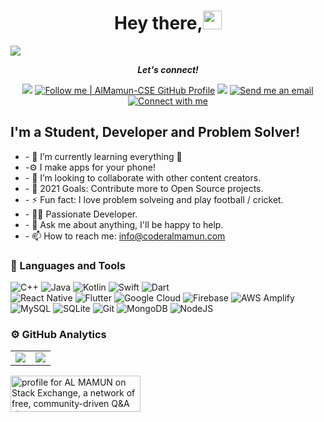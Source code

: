 <h1 align="center">Hey there,<img src="https://media.giphy.com/media/hvRJCLFzcasrR4ia7z/giphy.gif" width="30px"></h1>

![](https://github-profile-trophy.vercel.app/?username=AlMamun-CSE)
<p align="center"><b><i>Let's connect!</i></b><img src="https://hit.yhype.me/github/profile?user_id=54781138" alt="" width="0" /></p>
<p align="center">
  <img src="https://komarev.com/ghpvc/?username=AlMamun-CSE&style=flat-square" />
  <a target="_blank" href="https://github.com/AlMamun-CSE"><img alt="Follow me | AlMamun-CSE GitHub Profile" src="https://img.shields.io/github/followers/AlMamun-CSE?label=Follow&style=flat-square"></a>
  <a href="https://api.whatsapp.com/send?phone=+8801737157517&text=Hello%20Oguzhan,%20I%20got%20your%20contact%20from%20your%20Github%20profile" alt="Connect on Whatsapp"><img src="https://img.shields.io/badge/Whatsapp-%2325D366.svg?&style=flat-square&logo=whatsapp&logoColor=white" /></a>
  <a target="_blank" href="mailto:almamun.coder@gmail.com"><img alt="Send me an email" src="https://img.shields.io/badge/Email-c14438.svg?&style=flat-square&logo=gmail&logoColor=white"></a>
  <a target="_blank" href="https://www.linkedin.com/in/coderalmamun/"><img alt="Connect with me" src="https://img.shields.io/badge/LinkedIn-blue.svg?&style=flat-square&logo=linkedin&logoColor=white"></a>
</p>

## I'm a Student, Developer and Problem Solver!
<ul>
  <li>- 🌱 I’m currently learning everything 🤣</li>
  <li>-⚙️ I make apps for your phone!</li>
  <li>- 👯 I’m looking to collaborate with other content creators.</li>
  <li>- 🥅 2021 Goals: Contribute more to Open Source projects.</li>
  <li>- ⚡ Fun fact: I love problem solveing and play football / cricket.</li>
  <li>- 👨‍💻 Passionate Developer.</li>
  <li>- 💬 Ask me about anything, I'll be happy to help.</li>
  <li>- 📫 How to reach me: <a href="mailto:almamun.coder@gmail.com">info@coderalmamun.com</a></li>
</ul>

<h3>🚀 Languages and Tools</h3>

![C++](https://img.shields.io/badge/c++-%2300599C.svg?style=for-the-badge&logo=c%2B%2B&logoColor=white)
![Java](https://img.shields.io/badge/java-%23ED8B00.svg?style=for-the-badge&logo=java&logoColor=white)
![Kotlin](https://img.shields.io/badge/kotlin-%230095D5.svg?style=for-the-badge&logo=kotlin&logoColor=white)
![Swift](https://img.shields.io/badge/swift-F54A2A?style=for-the-badge&logo=swift&logoColor=white)
![Dart](https://img.shields.io/badge/dart-%230175C2.svg?style=for-the-badge&logo=dart&logoColor=white)
<br>
![React Native](https://img.shields.io/badge/react%20native-%2361DAFB.svg?&style=for-the-badge&logo=react&logoColor=white)
![Flutter](https://img.shields.io/badge/flutter-%2302569B.svg?&style=for-the-badge&logo=flutter&logoColor=white) 
![Google Cloud](https://img.shields.io/badge/google%20cloud-%234285F4.svg?&style=for-the-badge&logo=google%20cloud&logoColor=white) 
![Firebase](https://img.shields.io/badge/firebase-%23FFCA28.svg?&style=for-the-badge&logo=firebase&logoColor=black)
![AWS Amplify](https://img.shields.io/badge/AWS%20Amplify-%23FF9900.svg?&style=for-the-badge&logo=aws-amplify&logoColor=white)
<br>
![MySQL](https://img.shields.io/badge/mysql-%234479A1.svg?&style=for-the-badge&logo=mysql&logoColor=white)
![SQLite](https://img.shields.io/badge/sqlite-%2307405e.svg?style=for-the-badge&logo=sqlite&logoColor=white)
![Git](https://img.shields.io/badge/git-%23F05032.svg?&style=for-the-badge&logo=git&logoColor=white) 
![MongoDB](https://img.shields.io/badge/mongodb-%2347A248.svg?&style=for-the-badge&logo=mongodb&logoColor=white) 
![NodeJS](https://img.shields.io/badge/nodejs-%23339933.svg?&style=for-the-badge&logo=node.js&logoColor=white)  

<h3>⚙️ GitHub Analytics</h3>
<p>
  <table>
  <tr>
    <td valign="top"><img src="https://github-readme-stats.vercel.app/api/top-langs/?username=AlMamun-CSE&layout=compact&show_icons=true&title_color=ffffff&icon_color=34abeb&text_color=daf7dc&bg_color=151515"/></td>
    <td valign="top"><img src="https://github-readme-stats.vercel.app/api?username=AlMamun-CSE&show_icons=true&title_color=ffffff&icon_color=34abeb&text_color=daf7dc&bg_color=151515"/></td>
  </tr>
</table>

<a href="https://stackoverflow.com/users/16793229/al-mamun"><img src="https://stackexchange.com/users/flair/22613407.png" width="208" height="58" alt="profile for AL MAMUN on Stack Exchange, a network of free, community-driven Q&amp;A sites" title="profile for AL MAMUN on Stack Exchange, a network of free, community-driven Q&amp;A sites" /></a>

<div class="badge-base LI-profile-badge" data-locale="en_US" data-size="large" data-theme="dark" data-type="HORIZONTAL" data-vanity="javacoderalmamun" data-version="v1"><a class="badge-base__link LI-simple-link"</div>
</p>
              
